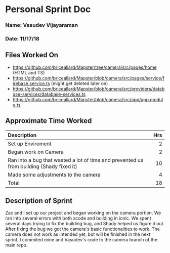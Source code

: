 # Personal Sprint Doc
### Name: Vasudev Vijayaraman
### Date: 11/17/18

## Files Worked On

- https://github.com/briceallard/Mapster/tree/camera/src/pages/home (HTML and TS)
- https://github.com/briceallard/Mapster/blob/camera/src/pages/service/firebase.service.ts (might get deleted later on)
- https://github.com/briceallard/Mapster/blob/camera/src/providers/database-services/database-services.ts 
- https://github.com/briceallard/Mapster/blob/camera/src/app/app.module.ts


## Approximate Time Worked

| Description                                                                               |   Hrs  |
| :---------------------------------------------------------------------------------------- |   ---: |
| Set up Enviroment                                                                         |    2   |
| Began work on Camera                                                                      |    2   |
| Ran into a bug that wasted a lot of time and prevented us from building (Shady fixed it)  |   10   |
| Made some adjustments to the camera                                                       |    4   |
| Total                                                                                     |   18   |

## Description of Sprint
Zac and I set up our project and began working on the camera portion. We ran into several 
errors with both xcode and building in ionic. We spent several days trying to fix the building bug,
and Shady helped us figure it out. After fixing the bug we got the camera's basic functionalities to work. 
The camera does not work as intended yet, but will be finished in the next sprint. I commited mine and Vasudev's code
to the camera branch of the main repo.
